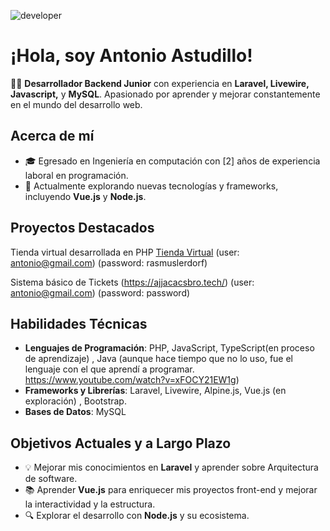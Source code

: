 
![developer](https://user-images.githubusercontent.com/58786364/170402930-f4618960-4db2-43f3-8291-ff50427ac330.gif)



# ¡Hola, soy Antonio Astudillo!

👨‍💻 **Desarrollador Backend Junior** con experiencia en **Laravel, Livewire, Javascript,** y **MySQL**. Apasionado por aprender y mejorar constantemente en el mundo del desarrollo web.

## Acerca de mí
- 🎓 Egresado en Ingeniería en computación con [2] años de experiencia laboral en programación.
- 🌱 Actualmente explorando nuevas tecnologías y frameworks, incluyendo **Vue.js** y **Node.js**.




## Proyectos Destacados

Tienda virtual desarrollada en PHP
[Tienda Virtual](https://www.antonioastudillo.com/)
(user: antonio@gmail.com) (password: rasmuslerdorf)


Sistema básico de Tickets 
(https://ajjacacsbro.tech/)
(user: antonio@gmail.com) (password: password)


## Habilidades Técnicas
- **Lenguajes de Programación**: PHP, JavaScript, TypeScript(en proceso de aprendizaje) , Java (aunque hace tiempo que no lo uso, fue el lenguaje con el que aprendí a programar. https://www.youtube.com/watch?v=xFOCY21EW1g)
- **Frameworks y Librerías**: Laravel, Livewire, Alpine.js, Vue.js (en exploración) , Bootstrap.
- **Bases de Datos**: MySQL


## Objetivos Actuales y a Largo Plazo
- 💡 Mejorar mis conocimientos en **Laravel** y aprender sobre Arquitectura de software.
- 📚 Aprender **Vue.js** para enriquecer mis proyectos front-end y mejorar la interactividad y la estructura.
- 🔍 Explorar el desarrollo con **Node.js** y su ecosistema.





